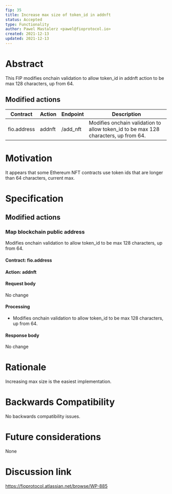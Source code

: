 ```yaml
---
fip: 35
title: Increase max size of token_id in addnft
status: Accepted
type: Functionality
author: Pawel Mastalerz <pawel@fioprotocol.io>
created: 2021-12-13
updated: 2021-12-13
---
```


# Abstract
This FIP modifies onchain validation to allow token_id in addnft action to be max 128 characters, up from 64.

## Modified actions
|Contract|Action|Endpoint|Description|
|---|---|---|---|
|fio.address|addnft|/add_nft|Modifies onchain validation to allow token_id to be max 128 characters, up from 64.|

# Motivation
It appears that some Ethereum NFT contracts use token ids that are longer than 64 characters, current max.

# Specification
## Modified actions
### Map blockchain public address
Modifies onchain validation to allow token_id to be max 128 characters, up from 64.
#### Contract: fio.address
#### Action: addnft
#### Request body
No change
#### Processing
* Modifies onchain validation to allow token_id to be max 128 characters, up from 64.
#### Response body
No change

# Rationale
Increasing max size is the easiest implementation.

# Backwards Compatibility
No backwards compatibility issues.

# Future considerations
None
  
# Discussion link
https://fioprotocol.atlassian.net/browse/WP-885
